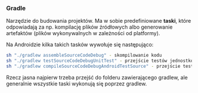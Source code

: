 ### Gradle 
Narzędzie do budowania projektów.
Ma w sobie predefiniowane **taski**, które odpowiadają za np. kompilację plików źródłowych albo generowanie artefaktów (plików wykonywalnych w zależności od platformy).

Na Androidzie kilka takich tasków wywołuje się następująco:

```bash
sh "./gradlew assembleSourceCodeDebug" - skompilowanie kodu
sh "./gradlew testSourceCodeDebugUnitTest" - przejście testów jednostkowych
sh "./gradlew compileSourceCodeDebugAndroidTestSource" - przejście testów instrumentalnych
```

Rzecz jasna najpierw trzeba przejść do folderu zawierającego gradlew, ale generalnie wszystkie taski wykonują się poprzez gradlew.
